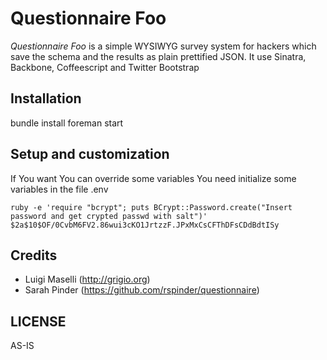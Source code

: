 # Questionnaire Foo

_Questionnaire Foo_ is a simple WYSIWYG survey system for hackers which save the schema and the results as plain prettified JSON. It use Sinatra, Backbone, Coffeescript and Twitter Bootstrap


## Installation
bundle install
foreman start

## Setup and customization

If You want You can override some variables
You need initialize some variables in the file .env

```
ruby -e 'require "bcrypt"; puts BCrypt::Password.create("Insert password and get crypted passwd with salt")'
$2a$10$OF/0CvbM6FV2.86wui3cKO1JrtzzF.JPxMxCsCFThDFsCDdBdtISy
```

## Credits

* Luigi Maselli (http://grigio.org)
* Sarah Pinder (https://github.com/rspinder/questionnaire)

## LICENSE

AS-IS